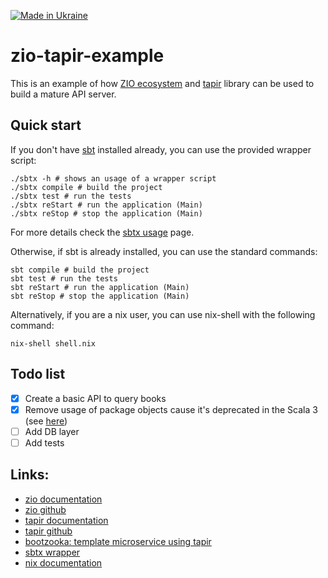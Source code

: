 [![Made in Ukraine](https://img.shields.io/badge/made_in-Ukraine-ffd700.svg?labelColor=0057b7)](https://stand-with-ukraine.pp.ua)

zio-tapir-example
===

This is an example of how [ZIO ecosystem](https://zio.dev/ecosystem/) and [tapir](https://tapir.softwaremill.com/) library can be used to build a mature API server.

## Quick start

If you don't have [sbt](https://www.scala-sbt.org) installed already, you can use the provided wrapper script:

```shell
./sbtx -h # shows an usage of a wrapper script
./sbtx compile # build the project
./sbtx test # run the tests
./sbtx reStart # run the application (Main)
./sbtx reStop # stop the application (Main)
```

For more details check the [sbtx usage](https://github.com/dwijnand/sbt-extras#sbt--h) page.

Otherwise, if sbt is already installed, you can use the standard commands:

```shell
sbt compile # build the project
sbt test # run the tests
sbt reStart # run the application (Main)
sbt reStop # stop the application (Main)
```

Alternatively, if you are a nix user, you can use nix-shell with the following command:

```shell
nix-shell shell.nix
```

## Todo list

- [x] Create a basic API to query books
- [x] Remove usage of package objects cause it's deprecated in the Scala 3 (see [here](https://docs.scala-lang.org/scala3/reference/dropped-features/package-objects.html))
- [ ] Add DB layer
- [ ] Add tests

## Links:

* [zio documentation](https://zio.dev/overview/getting-started)
* [zio github](https://github.com/zio)
* [tapir documentation](https://tapir.softwaremill.com/)
* [tapir github](https://github.com/softwaremill/tapir)
* [bootzooka: template microservice using tapir](https://softwaremill.github.io/bootzooka/)
* [sbtx wrapper](https://github.com/dwijnand/sbt-extras#installation)
* [nix documentation](https://nixos.org/manual/nix/stable/)
